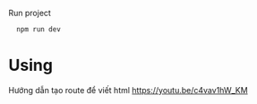 

Run project
```bash
  npm run dev
```
# Using
Hướng dẫn tạo route để viết html
https://youtu.be/c4vav1hW_KM
